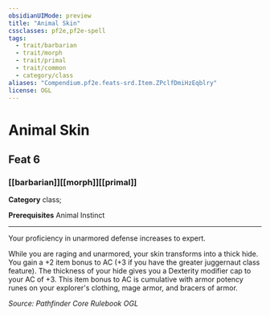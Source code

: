 ```yaml
---
obsidianUIMode: preview
title: "Animal Skin"
cssclasses: pf2e,pf2e-spell
tags:
  - trait/barbarian
  - trait/morph
  - trait/primal
  - trait/common
  - category/class
aliases: "Compendium.pf2e.feats-srd.Item.ZPclfDmiHzEqblry"
license: OGL
---
```

# Animal Skin
## Feat 6
### [[barbarian]][[morph]][[primal]]

**Category** class; 



**Prerequisites** Animal Instinct
* * *
Your proficiency in unarmored defense increases to expert.

While you are raging and unarmored, your skin transforms into a thick hide. You gain a +2 item bonus to AC (+3 if you have the greater juggernaut class feature). The thickness of your hide gives you a Dexterity modifier cap to your AC of +3. This item bonus to AC is cumulative with armor potency runes on your explorer's clothing, mage armor, and bracers of armor.

*Source: Pathfinder Core Rulebook*
*OGL*